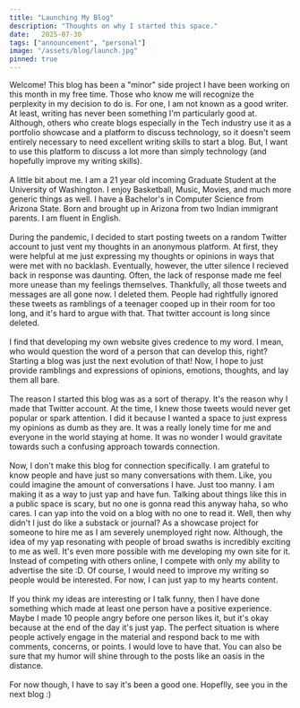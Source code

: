 ```yaml
---
title: "Launching My Blog"
description: "Thoughts on why I started this space."
date:   2025-07-30
tags: ["announcement", "personal"]
image: "/assets/blog/launch.jpg"
pinned: true
---
```


Welcome! This blog has been a "minor" side project I have been working on this month in my free time. Those who know me will recognize the perplexity in my decision to do is. For one, I am not known as a good writer. At least, writing has never been something I'm particularly good at. Although, others who create blogs especially in the Tech industry use it as a portfolio showcase and a platform to discuss technology, so it doesn't seem entirely necessary to need excellent writing skills to start a blog. But, I want to use this platform to discuss a lot more than simply technology (and hopefully improve my writing skills). 
<br>
<br>
A little bit about me. I am a 21 year old incoming Graduate Student at the University of Washington. I enjoy Basketball, Music, Movies, and much more generic things as well. I have a Bachelor's in Computer Science from Arizona State. Born and brought up in Arizona from two Indian immigrant parents. I am fluent in English.
<br>
<br>
During the pandemic, I decided to start posting tweets on a random Twitter account to just vent my thoughts in an anonymous platform. At first, they were helpful at me just expressing my thoughts or opinions in ways that were met with no backlash. Eventually, however, the utter silence I recieved back in response was daunting. Often, the lack of response made me feel more unease than my feelings themselves. Thankfully, all those tweets and messages are all gone now. I deleted them. People had rightfully ignored these tweets as ramblings of a teenager cooped up in their room for too long, and it's hard to argue with that. That twitter account is long since deleted. 
<br>
<br>
I find that developing my own website gives credence to my word. I mean, who would question the word of a person that can develop this, right? Starting a blog was just the next evolution of that! Now, I hope to just provide ramblings and expressions of opinions, emotions, thoughts, and lay them all bare. 
<br>
<br>
The reason I started this blog was as a sort of therapy. It's the reason why I made that Twitter account. At the time, I knew those tweets would never get popular or spark attention. I did it because I wanted a space to just express my opinions as dumb as they are. It was a really lonely time for me and everyone in the world staying at home. It was no wonder I would gravitate towards such a confusing approach towards connection. 
<br>
<br>
Now, I don't make this blog for connection specifically. I am grateful to know people and have just so many conversations with them. Like, you could imagine the amount of conversations I have. Just too manny. I am making it as a way to just yap and have fun. Talking about things like this in a public space is scary, but no one is gonna read this anyway haha, so who cares. I can yap into the void on a blog with no one to read it. Well, then why didn't I just do like a substack or journal? As a showcase project for someone to hire me as I am severely unemployed right now. Although, the idea of my yap resonating with people of broad swaths is incredibly exciting to me as well. It's even more possible with me developing my own site for it. Instead of competing with others online, I compete with only my ability to advertise the site :D. Of course, I would need to improve my writing so people would be interested. For now, I can just yap to my hearts content. 
<br>
<br>
If you think my ideas are interesting or I talk funny, then I have done something which made at least one person have a positive experience. Maybe I made 10 people angry before one person likes it, but it's okay because at the end of the day it's just yap. The perfect situation is where people actively engage in the material and respond back to me with comments, concerns, or points. I would love to have that. You can also be sure that my humor will shine through to the posts like an oasis in the distance.
<br>
<br>
For now though, I have to say it's been a good one. Hopeflly, see you in the next blog :)

